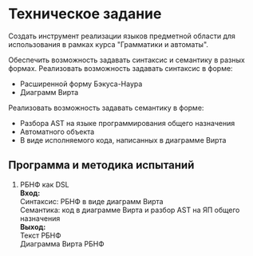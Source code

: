 # Техническое задание
Создать инструмент реализации языков предметной области для использования в рамках курса "Грамматики и автоматы".

Обеспечить возможность задавать синтаксис и семантику в разных формах.
Реализовать возможность задавать синтаксис в форме:
* Расширенной форму Бэкуса-Наура
* Диаграмм Вирта

Реализовать возможность задавать семантику в форме:
* Разбора AST на языке программирования общего назначения
* Автоматного объекта
* В виде исполняемого кода, написанных в диаграмме Вирта

## Программа и методика испытаний
1. РБНФ как DSL\
**Вход:**\
Синтаксис: РБНФ в виде диаграмм Вирта\
Семантика: код в диаграмме Вирта и разбор AST на ЯП общего назначения\
**Выход:**\
Текст РБНФ\
Диаграмма Вирта РБНФ
